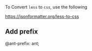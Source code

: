


To Convert `less` to `css`, use the following

https://jsonformatter.org/less-to-css

Add prefix
---

@ant-prefix: ant;

